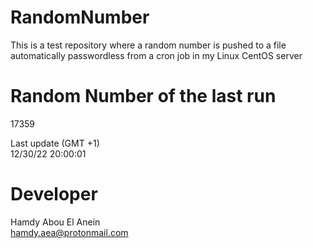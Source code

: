 # RandomNumber    
This is a test repository where a random number is pushed to a file automatically passwordless from a cron job in my Linux CentOS server    
# Random Number of the last run   
17359
      
Last update (GMT +1)    
12/30/22 20:00:01
# Developer    
Hamdy Abou El Anein   
hamdy.aea@protonmail.com
